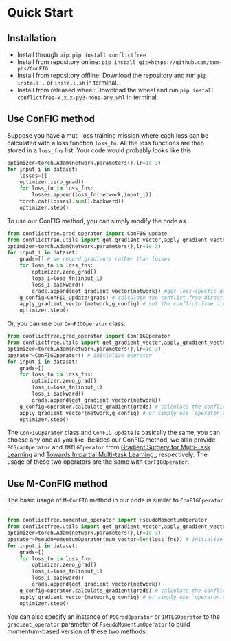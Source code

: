 # Quick Start

## Installation

* Install through `pip`: `pip install conflictfree`
* Install from repository online: `pip install git+https://github.com/tum-pbs/ConFIG`
* Install from repository offline: Download the repository and run `pip install .` or `install.sh` in terminal.
* Install from released wheel: Download the wheel and run `pip install conflictfree-x.x.x-py3-none-any.whl` in terminal.

## Use ConFIG method

Suppose you have a muti-loss training mission where each loss can be calculated with a loss function `loss_fn`. All the loss functions are then stored in a `loss_fns` list. Your code would probably looks like this

```python
optimizer=torch.Adam(network.parameters(),lr=1e-3)
for input_i in dataset:
    losses=[]
    optimizer.zero_grad()
    for loss_fn in loss_fns:
        losses.append(loss_fn(network,input_i))
    torch.cat(losses).sum().backward()
    optimizer.step()
```

To use our ConFIG method, you can simply modify the code as

```python
from conflictfree.grad_operator import ConFIG_update
from conflictfree.utils import get_gradient_vector,apply_gradient_vector
optimizer=torch.Adam(network.parameters(),lr=1e-3)
for input_i in dataset:
    grads=[] # we record gradients rather than losses
    for loss_fn in loss_fns:
    	optimizer.zero_grad()
    	loss_i=loss_fn(input_i)
        loss_i.backward()
        grads.append(get_gradient_vector(network)) #get loss-specfic gradient
    g_config=ConFIG_update(grads) # calculate the conflict-free direction
    apply_gradient_vector(network,g_config) # set the conflict-free direction to the network
    optimizer.step()
```

Or, you can use our `ConFIGOperator` class:

```python
from conflictfree.grad_operator import ConFIGOperator
from conflictfree.utils import get_gradient_vector,apply_gradient_vector
optimizer=torch.Adam(network.parameters(),lr=1e-3)
operator=ConFIGOperator() # initialize operator
for input_i in dataset:
    grads=[]
    for loss_fn in loss_fns:
    	optimizer.zero_grad()
    	loss_i=loss_fn(input_i)
        loss_i.backward()
        grads.append(get_gradient_vector(network))
    g_config=operator.calculate_gradient(grads) # calculate the conflict-free direction
    apply_gradient_vector(network,g_config) # or simply use `operator.update_gradient(network,grads)` to calculate and set the conflict-free direction to the network
    optimizer.step()
```

The `ConFIGOperator` class and `ConFIG_update` is basically the same, you can choose any one as you like. Besides our ConFIG method, we also provide `PCGradOperator` and `IMTLGOperator` from [Gradient Surgery for Multi-Task Learning](https://arxiv.org/abs/2001.06782) and [Towards Impartial Multi-task Learning ](https://openreview.net/forum?id=IMPnRXEWpvr), respectively. The usage of these two operators are the same with `ConFIGOperator`.

## Use M-ConFIG method

The basic usage of `M-ConFIG` method in our code is similar to `ConFIGOperator` :

```python
from conflictfree.momentum_operator import PseudoMomentumOperator
from conflictfree.utils import get_gradient_vector,apply_gradient_vector
optimizer=torch.Adam(network.parameters(),lr=1e-3)
operator=PseudoMomentumOperator(num_vector=len(loss_fns)) # initialize operator, the only difference here is we need to specify the number of gradient vectors.
for input_i in dataset:
    grads=[]
    for loss_fn in loss_fns:
    	optimizer.zero_grad()
    	loss_i=loss_fn(input_i)
        loss_i.backward()
        grads.append(get_gradient_vector(network))
    g_config=operator.calculate_gradient(grads) # calculate the conflict-free direction
    apply_gradient_vector(network,g_config) # or simply use `operator.update_gradient(network,grads)` to calculate and set the conflict-free direction to the network
    optimizer.step()
```

You can also specify an instance of `PCGradOperator` or `IMTLGOperator` to the `gradient_operator` parameter of `PseudoMomentumOperator` to build momentum-based version of these two methods.